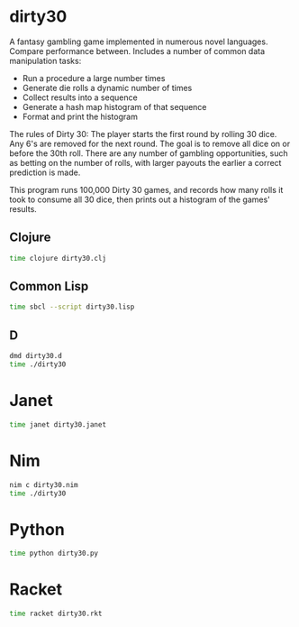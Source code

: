 # dirty30

A fantasy gambling game implemented in numerous novel languages. Compare performance between. Includes a number of common data manipulation tasks:

- Run a procedure a large number times
- Generate die rolls a dynamic number of times
- Collect results into a sequence
- Generate a hash map histogram of that sequence
- Format and print the histogram

The rules of Dirty 30: The player starts the first round by rolling 30 dice. Any 6's are removed for the next round. The goal is to remove all dice on or before the 30th roll. There are any number of gambling opportunities, such as betting on the number of rolls, with larger payouts the earlier a correct prediction is made.

This program runs 100,000 Dirty 30 games, and records how many rolls it took to consume all 30 dice, then prints out a histogram of the games' results.

## Clojure

```bash
time clojure dirty30.clj
```

## Common Lisp

```bash
time sbcl --script dirty30.lisp
```

## D

```bash
dmd dirty30.d
time ./dirty30
```

# Janet

```bash
time janet dirty30.janet
```

# Nim

```bash
nim c dirty30.nim
time ./dirty30
```

# Python

```bash
time python dirty30.py
```

# Racket

```bash
time racket dirty30.rkt
```
